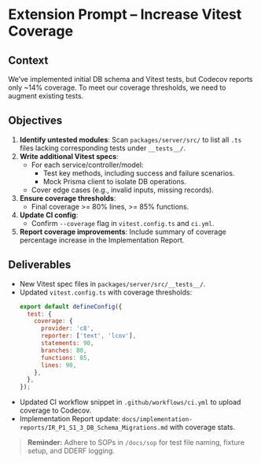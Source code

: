 # Extension Prompt – Increase Vitest Coverage

## Context

We’ve implemented initial DB schema and Vitest tests, but Codecov reports only
\~14% coverage. To meet our coverage thresholds, we need to augment existing
tests.

## Objectives

1. **Identify untested modules**: Scan `packages/server/src/` to list all `.ts`
   files lacking corresponding tests under `__tests__/`.
2. **Write additional Vitest specs**:
   - For each service/controller/model:
     - Test key methods, including success and failure scenarios.
     - Mock Prisma client to isolate DB operations.
   - Cover edge cases (e.g., invalid inputs, missing records).
3. **Ensure coverage thresholds**:
   - Final coverage >= 80% lines, >= 85% functions.
4. **Update CI config**:
   - Confirm `--coverage` flag in `vitest.config.ts` and `ci.yml`.
5. **Report coverage improvements**: Include summary of coverage percentage
   increase in the Implementation Report.

## Deliverables

- New Vitest spec files in `packages/server/src/__tests__/`.
- Updated `vitest.config.ts` with coverage thresholds:
  ```js
  export default defineConfig({
    test: {
      coverage: {
        provider: 'c8',
        reporter: ['text', 'lcov'],
        statements: 90,
        branches: 80,
        functions: 85,
        lines: 90,
      },
    },
  });
  ```
- Updated CI workflow snippet in `.github/workflows/ci.yml` to upload coverage
  to Codecov.
- Implementation Report update:
  `docs/implementation-reports/IR_P1_S1_3_DB_Schema_Migrations.md` with coverage
  stats.

> **Reminder:** Adhere to SOPs in `/docs/sop` for test file naming, fixture
> setup, and DDERF logging.
